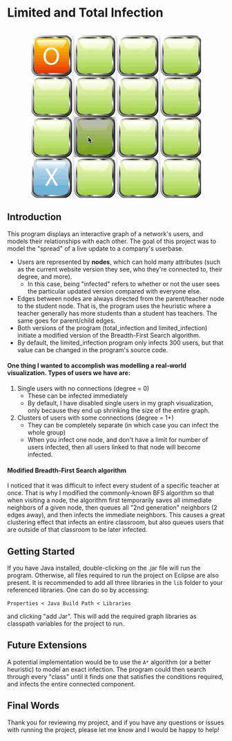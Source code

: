 # Limited and Total Infection

<p align="center">
  <br>
  <img loop=infinite src="https://github.com/amadrzyk/Achi-Dynamic-Programming/blob/master/PlayAchiLoop.gif" alt="Achi Gameplay"/>
  <br>
</p>

## Introduction

This program displays an interactive graph of a network's users, and models their relationships with each other. The goal of this project was to model the "spread" of a live update to a company's userbase.
* Users are represented by **nodes**, which can hold many attributes (such as the current website version they see, who they're connected to, their degree, and more).
    * In this case, being "infected" refers to whether or not the user sees the particular updated version compared with everyone else. 
* Edges between nodes are always directed from the parent/teacher node to the student node. That is, the program uses the heuristic where a teacher generally has more students than a student has teachers. The same goes for parent/child edges.
* Both versions of the program (total_infection and limited_infection) initiate a modified version of the Breadth-First Search algorithm.
* By default, the limited_infection program only infects 300 users, but that value can be changed in the program's source code.

#### **One thing I wanted to accomplish was modelling a real-world visualization. Types of users we have are:**
1. Single users with no connections (degree = 0) 
    * These can be infected immediately
    * By default, I have disabled single users in my graph visualization, only because they end up shrinking the size of the entire graph.
2. Clusters of users with some connections (degree = 1+)
    * They can be completely separate (in which case you can infect the whole group)
    * When you infect one node, and don't have a limit for number of users infected, then all users linked to that node will become infected.
    
#### **Modified Breadth-First Search algorithm**
I noticed that it was difficult to infect every student of a specific teacher at once. That is why I modified the commonly-known BFS algorithm so that when visiting a node, the algorithm first temporarily saves all immediate neighbors of a given node, then queues all "2nd generation" neighbors (2 edges away), and then infects the immediate neighbors. This causes a great clustering effect that infects an entire classroom, but also queues users that are outside of that classroom to be later infected.

## Getting Started
If you have Java installed, double-clicking on the .jar file will run the program. Otherwise, all files required to run the project on Eclipse are also present. 
It is recommended to add all three libraries in the `lib` folder to your referenced libraries. One can do so by accessing:
```
Properties < Java Build Path < Libraries
```
and clicking "add Jar". This will add the required graph libraries as classpath variables for the project to run.

## Future Extensions
A potential implementation would be to use the ```A*``` algorithm (or a better heuristic) to model an exact infection. The program could then search through every "class" until it finds one that satisfies the conditions required, and infects the entire connected component.

## Final Words
Thank you for reviewing my project, and if you have any questions or issues with running the project, please let me know and I would be happy to help!
